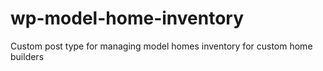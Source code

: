 wp-model-home-inventory
=======================

Custom post type for managing model homes inventory for custom home builders
